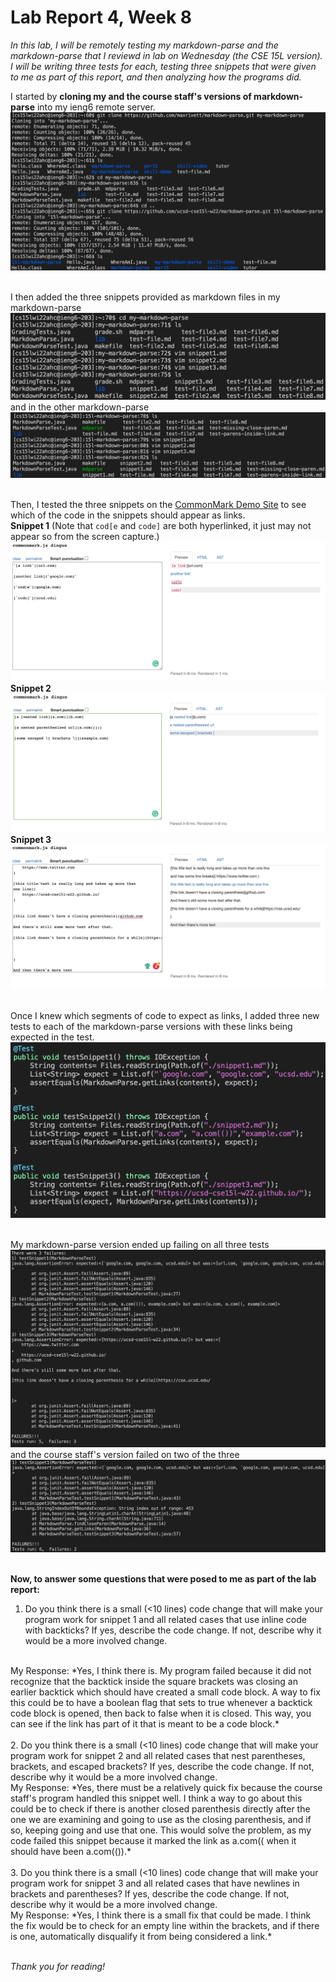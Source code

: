 # Lab Report 4, Week 8

*In this lab, I will be remotely testing my markdown-parse and the markdown-parse that I reviewd in lab on Wednesday (the CSE 15L version). I will be writing three tests for each, testing three snippets that were given to me as part of this report, and then analyzing how the programs did.*

I started by **cloning my and the course staff's versions of markdown-parse** into my ieng6 remote server.
![cloning](/images/labreport4/pic1.png)
<br><br>

I then added the three snippets provided as markdown files in my markdown-parse
![add snippets to mine](/images/labreport4/pic2.png)
and in the other markdown-parse
![add snippets to other](/images/labreport4/pic3.png)
<br><br>

Then, I tested the three snippets on the [CommonMark Demo Site](https://spec.commonmark.org/dingus/) to see which of the code in the snippets should appear as links. 
<br>
**Snippet 1** (Note that `cod[e` and `code]` are both hyperlinked, it just may not appear so from the screen capture.)
![snippet testing](/images/labreport4/pic4.png)
<br>
**Snippet 2**
![snippet testing](/images/labreport4/pic5.png)
<br>
**Snippet 3**
![snippet testing](/images/labreport4/pic6.png)
<br><br>

Once I knew which segments of code to expect as links, I added three new tests to each of the markdown-parse versions with these links being expected in the test. 
![testing](/images/labreport4/pic7.png)
<br><br>

My markdown-parse version ended up failing on all three tests
![testing](/images/labreport4/pic8.png)
and the course staff's version failed on two of the three
![testing](/images/labreport4/pic9.png)
<br><br>

**Now, to answer some questions that were posed to me as part of the lab report:**

1. Do you think there is a small (<10 lines) code change that will make your program work for snippet 1 and all related cases that use inline code with backticks? If yes, describe the code change. If not, describe why it would be a more involved change.
<br>
My Response: *Yes, I think there is. My program failed because it did not recognize that the backtick inside the square brackets was closing an earlier backtick which should have created a small code block. A way to fix this could be to have a boolean flag that sets to true whenever a backtick code block is opened, then back to false when it is closed. This way, you can see if the link has part of it that is meant to be a code block.*
<br><br>
2. Do you think there is a small (<10 lines) code change that will make your program work for snippet 2 and all related cases that nest parentheses, brackets, and escaped brackets? If yes, describe the code change. If not, describe why it would be a more involved change.
<br>
My Response: *Yes, there must be a relatively quick fix because the course staff's program handled this snippet well. I think a way to go about this could be to check if there is another closed parenthesis directly after the one we are examining and going to use as the closing parenthesis, and if so, keeping going and use that one. This would solve the problem, as my code failed this snippet because it marked the link as a.com(( when it should have been a.com(()).*
<br><br>
3. Do you think there is a small (<10 lines) code change that will make your program work for snippet 3 and all related cases that have newlines in brackets and parentheses? If yes, describe the code change. If not, describe why it would be a more involved change.
<br>
My Response: *Yes, I think there is a small fix that could be made. I think the fix would be to check for an empty line within the brackets, and if there is one, automatically disqualify it from being considered a link.*
<br><br>

*Thank you for reading!*